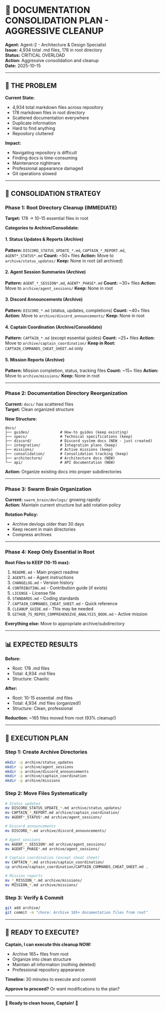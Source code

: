 # 🧹 DOCUMENTATION CONSOLIDATION PLAN - AGGRESSIVE CLEANUP

**Agent:** Agent-2 - Architecture & Design Specialist  
**Issue:** 4,934 total .md files, 178 in root directory  
**Status:** CRITICAL OVERLOAD  
**Action:** Aggressive consolidation and cleanup  
**Date:** 2025-10-15

---

## 🚨 **THE PROBLEM**

**Current State:**
- 4,934 total markdown files across repository
- 178 markdown files in root directory
- Scattered documentation everywhere
- Duplicate information
- Hard to find anything
- Repository cluttered

**Impact:**
- Navigating repository is difficult
- Finding docs is time-consuming
- Maintenance nightmare
- Professional appearance damaged
- Git operations slowed

---

## 🎯 **CONSOLIDATION STRATEGY**

### **Phase 1: Root Directory Cleanup (IMMEDIATE)**

**Target:** 178 → 10-15 essential files in root

**Categories to Archive/Consolidate:**

#### **1. Status Updates & Reports (Archive)**
**Pattern:** `DISCORD_STATUS_UPDATE_*.md`, `CAPTAIN_*_REPORT.md`, `AGENT*_STATUS*.md`
**Count:** ~50+ files
**Action:** Move to `archive/status_updates/`
**Keep:** None in root (all archived)

#### **2. Agent Session Summaries (Archive)**
**Pattern:** `AGENT_*_SESSION*.md`, `AGENT*_PHASE*.md`
**Count:** ~30+ files
**Action:** Move to `archive/agent_sessions/`
**Keep:** None in root

#### **3. Discord Announcements (Archive)**
**Pattern:** `DISCORD_*.md` (status, updates, completions)
**Count:** ~40+ files
**Action:** Move to `archive/discord_announcements/`
**Keep:** None in root

#### **4. Captain Coordination (Archive/Consolidate)**
**Pattern:** `CAPTAIN_*.md` (except essential guides)
**Count:** ~25+ files
**Action:** Move to `archive/captain_coordination/`
**Keep in Root:** `CAPTAIN_COMMANDS_CHEAT_SHEET.md` only

#### **5. Mission Reports (Archive)**
**Pattern:** Mission completion, status, tracking files
**Count:** ~15+ files
**Action:** Move to `archive/missions/`
**Keep:** None in root

---

### **Phase 2: Documentation Directory Reorganization**

**Current:** `docs/` has scattered files  
**Target:** Clean organized structure

**New Structure:**
```
docs/
├── guides/              # How-to guides (keep existing)
├── specs/               # Technical specifications (keep)
├── discord/             # Discord system docs (NEW - just created)
├── integration/         # Integration plans (keep)
├── missions/            # Active missions (keep)
├── consolidation/       # Consolidation tracking (keep)
├── architecture/        # Architecture docs (NEW)
└── api/                 # API documentation (NEW)
```

**Action:** Organize existing docs into proper subdirectories

---

### **Phase 3: Swarm Brain Organization**

**Current:** `swarm_brain/devlogs/` growing rapidly  
**Action:** Maintain current structure but add rotation policy

**Rotation Policy:**
- Archive devlogs older than 30 days
- Keep recent in main directories
- Compress archives

---

### **Phase 4: Keep Only Essential in Root**

**Root Files to KEEP (10-15 max):**
1. `README.md` - Main project readme
2. `AGENTS.md` - Agent instructions
3. `CHANGELOG.md` - Version history
4. `CONTRIBUTING.md` - Contribution guide (if exists)
5. `LICENSE` - License file
6. `STANDARDS.md` - Coding standards
7. `CAPTAIN_COMMANDS_CHEAT_SHEET.md` - Quick reference
8. `CLEANUP_GUIDE.md` - This may be needed
9. `GITHUB_75_REPOS_COMPREHENSIVE_ANALYSIS_BOOK.md` - Active mission

**Everything else:** Move to appropriate archive/subdirectory

---

## 📊 **EXPECTED RESULTS**

**Before:**
- Root: 178 .md files
- Total: 4,934 .md files
- Structure: Chaotic

**After:**
- Root: 10-15 essential .md files
- Total: 4,934 .md files (organized!)
- Structure: Clean, professional

**Reduction:** ~165 files moved from root (93% cleanup!)

---

## 🚀 **EXECUTION PLAN**

### **Step 1: Create Archive Directories**
```bash
mkdir -p archive/status_updates
mkdir -p archive/agent_sessions
mkdir -p archive/discord_announcements
mkdir -p archive/captain_coordination
mkdir -p archive/missions
```

### **Step 2: Move Files Systematically**
```bash
# Status updates
mv DISCORD_STATUS_UPDATE_*.md archive/status_updates/
mv CAPTAIN_*_REPORT.md archive/captain_coordination/
mv AGENT*_STATUS*.md archive/agent_sessions/

# Discord announcements
mv DISCORD_*.md archive/discord_announcements/

# Agent sessions
mv AGENT_*_SESSION*.md archive/agent_sessions/
mv AGENT*_PHASE*.md archive/agent_sessions/

# Captain coordination (except cheat sheet)
mv CAPTAIN_*.md archive/captain_coordination/
cp archive/captain_coordination/CAPTAIN_COMMANDS_CHEAT_SHEET.md .

# Mission reports
mv *_MISSION_*.md archive/missions/
mv MISSION_*.md archive/missions/
```

### **Step 3: Verify & Commit**
```bash
git add archive/
git commit -m "chore: Archive 165+ documentation files from root"
```

---

## 🎯 **READY TO EXECUTE?**

**Captain, I can execute this cleanup NOW:**
- Archive 165+ files from root
- Organize into clean structure
- Maintain all information (nothing deleted)
- Professional repository appearance

**Timeline:** 30 minutes to execute and commit

**Approve to proceed?** Or want modifications to the plan?

---

🧹 **Ready to clean house, Captain!** 🧹


